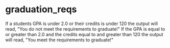 # graduation_reqs
If a students GPA is under 2.0 or their credits is under 120 the output will read, "You do not meet the requirements to graduate!" If the GPA is equal to or greater than 2.0 and the credits equal to and greater than 120 the output will read, "You meet the requirements to graduate!"
